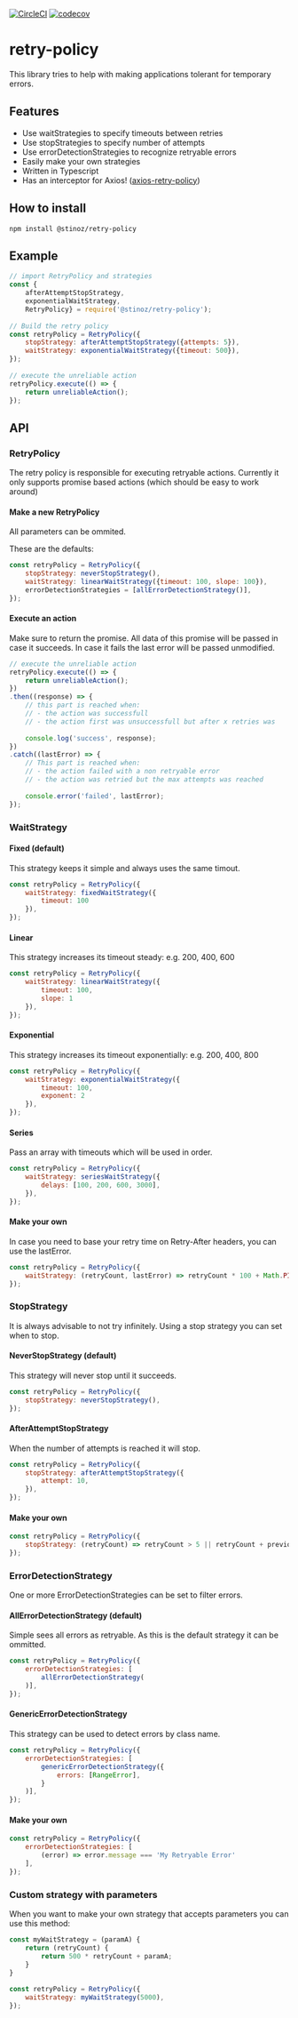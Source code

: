 [![CircleCI](https://circleci.com/gh/stijnbuurman/retry-policy/tree/master.svg?style=svg)](https://circleci.com/gh/stijnbuurman/retry-policy/tree/master)
[![codecov](https://codecov.io/gh/stijnbuurman/retry-policy/branch/master/graph/badge.svg)](https://codecov.io/gh/stijnbuurman/retry-policy)

# retry-policy

This library tries to help with making applications tolerant for temporary errors.

## Features
- Use waitStrategies to specify timeouts between retries
- Use stopStrategies to specify number of attempts
- Use errorDetectionStrategies to recognize retryable errors
- Easily make your own strategies
- Written in Typescript
- Has an interceptor for Axios! ([axios-retry-policy](https://github.com/stijnbuurman/axios-retry-policy))

## How to install
```
npm install @stinoz/retry-policy
```

## Example
```javascript
// import RetryPolicy and strategies 
const {
    afterAttemptStopStrategy,
    exponentialWaitStrategy,
    RetryPolicy} = require('@stinoz/retry-policy');
  
// Build the retry policy  
const retryPolicy = RetryPolicy({
    stopStrategy: afterAttemptStopStrategy({attempts: 5}),
    waitStrategy: exponentialWaitStrategy({timeout: 500}),
});
  
// execute the unreliable action
retryPolicy.execute(() => {
    return unreliableAction();
});

```

## API

### RetryPolicy
The retry policy is responsible for executing retryable actions. Currently it only supports promise based actions (which should be easy to work around)

#### Make a new RetryPolicy
All parameters can be ommited.
 
These are the defaults:
```javascript
const retryPolicy = RetryPolicy({
    stopStrategy: neverStopStrategy(),
    waitStrategy: linearWaitStrategy({timeout: 100, slope: 100}),
    errorDetectionStrategies = [allErrorDetectionStrategy()],
});
```

#### Execute an action
Make sure to return the promise. 
All data of this promise will be passed in case it succeeds. 
In case it fails the last error will be passed unmodified. 
```javascript
// execute the unreliable action
retryPolicy.execute(() => {
    return unreliableAction();
})
.then((response) => {
    // this part is reached when:
    // - the action was successfull
    // - the action first was unsuccessfull but after x retries was
      
    console.log('success', response);
})
.catch((lastError) => {
    // This part is reached when:
    // - the action failed with a non retryable error
    // - the action was retried but the max attempts was reached
      
    console.error('failed', lastError);
});
```



### WaitStrategy

#### Fixed  (default)
This strategy keeps it simple and always uses the same timout.
```javascript
const retryPolicy = RetryPolicy({
    waitStrategy: fixedWaitStrategy({
        timeout: 100
    }),
});
```

#### Linear 
This strategy increases its timeout steady: e.g. 200, 400, 600
```javascript
const retryPolicy = RetryPolicy({
    waitStrategy: linearWaitStrategy({
        timeout: 100, 
        slope: 1
    }),
});
```

#### Exponential 
This strategy increases its timeout exponentially: e.g. 200, 400, 800
```javascript
const retryPolicy = RetryPolicy({
    waitStrategy: exponentialWaitStrategy({
        timeout: 100, 
        exponent: 2
    }),
});
```


#### Series


Pass an array with timeouts which will be used in order.

```javascript
const retryPolicy = RetryPolicy({
    waitStrategy: seriesWaitStrategy({
        delays: [100, 200, 600, 3000],
    }),
});
```


#### Make your own

In case you need to base your retry time on Retry-After headers, you can use the lastError.

```javascript
const retryPolicy = RetryPolicy({
    waitStrategy: (retryCount, lastError) => retryCount * 100 + Math.PI
});
```

### StopStrategy
It is always advisable to not try infinitely. Using a stop strategy you can set when to stop.

#### NeverStopStrategy (default)
This strategy will never stop until it succeeds.
```javascript
const retryPolicy = RetryPolicy({
    stopStrategy: neverStopStrategy(),
});
```

#### AfterAttemptStopStrategy 
When the number of attempts is reached it will stop.
```javascript
const retryPolicy = RetryPolicy({
    stopStrategy: afterAttemptStopStrategy({
        attempt: 10,
    }),
});
```

#### Make your own
```javascript
const retryPolicy = RetryPolicy({
    stopStrategy: (retryCount) => retryCount > 5 || retryCount + previousRetryCounts > 100,
});
```

### ErrorDetectionStrategy


One or more ErrorDetectionStrategies can be set to filter errors.


#### AllErrorDetectionStrategy (default)
Simple sees all errors as retryable. As this is the default strategy it can be ommitted.
```javascript
const retryPolicy = RetryPolicy({
    errorDetectionStrategies: [
        allErrorDetectionStrategy(
    )],
});
```


#### GenericErrorDetectionStrategy
This strategy can be used to detect errors by class name.
```javascript
const retryPolicy = RetryPolicy({
    errorDetectionStrategies: [
        genericErrorDetectionStrategy({
            errors: [RangeError],
        }
    )],
});
```


#### Make your own
```javascript
const retryPolicy = RetryPolicy({
    errorDetectionStrategies: [
        (error) => error.message === 'My Retryable Error'
    ],
});
```

### Custom strategy with parameters
When you want to make your own strategy that accepts parameters you can use this method:
```javascript
const myWaitStrategy = (paramA) {
    return (retryCount) {
        return 500 * retryCount + paramA;
    }
}
  
const retryPolicy = RetryPolicy({
    waitStrategy: myWaitStrategy(5000),
});
```


